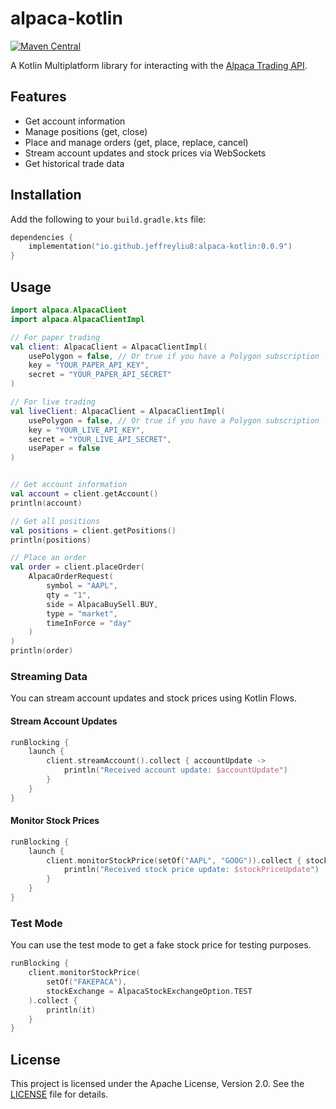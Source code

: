 # alpaca-kotlin

[![Maven Central](https://img.shields.io/maven-central/v/io.github.jeffreyliu8/alpaca-kotlin)](https://search.maven.org/artifact/io.github.jeffreyliu8/alpaca-kotlin)

A Kotlin Multiplatform library for interacting with the [Alpaca Trading API](https://alpaca.markets/docs/).

## Features

- Get account information
- Manage positions (get, close)
- Place and manage orders (get, place, replace, cancel)
- Stream account updates and stock prices via WebSockets
- Get historical trade data

## Installation

Add the following to your `build.gradle.kts` file:

```kotlin
dependencies {
    implementation("io.github.jeffreyliu8:alpaca-kotlin:0.0.9")
}
```

## Usage

```kotlin
import alpaca.AlpacaClient
import alpaca.AlpacaClientImpl

// For paper trading
val client: AlpacaClient = AlpacaClientImpl(
    usePolygon = false, // Or true if you have a Polygon subscription
    key = "YOUR_PAPER_API_KEY",
    secret = "YOUR_PAPER_API_SECRET"
)

// For live trading
val liveClient: AlpacaClient = AlpacaClientImpl(
    usePolygon = false, // Or true if you have a Polygon subscription
    key = "YOUR_LIVE_API_KEY",
    secret = "YOUR_LIVE_API_SECRET",
    usePaper = false
)


// Get account information
val account = client.getAccount()
println(account)

// Get all positions
val positions = client.getPositions()
println(positions)

// Place an order
val order = client.placeOrder(
    AlpacaOrderRequest(
        symbol = "AAPL",
        qty = "1",
        side = AlpacaBuySell.BUY,
        type = "market",
        timeInForce = "day"
    )
)
println(order)
```

### Streaming Data

You can stream account updates and stock prices using Kotlin Flows.

#### Stream Account Updates

```kotlin
runBlocking {
    launch {
        client.streamAccount().collect { accountUpdate ->
            println("Received account update: $accountUpdate")
        }
    }
}
```

#### Monitor Stock Prices

```kotlin
runBlocking {
    launch {
        client.monitorStockPrice(setOf("AAPL", "GOOG")).collect { stockPriceUpdate ->
            println("Received stock price update: $stockPriceUpdate")
        }
    }
}
```

### Test Mode
You can use the test mode to get a fake stock price for testing purposes.

```kotlin
runBlocking {
    client.monitorStockPrice(
        setOf("FAKEPACA"),
        stockExchange = AlpacaStockExchangeOption.TEST
    ).collect {
        println(it)
    }
}
```

## License

This project is licensed under the Apache License, Version 2.0. See the [LICENSE](LICENSE) file for details.